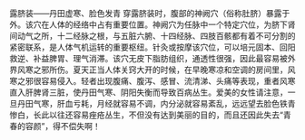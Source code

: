 露脐装——丹田虚寒、脸色发青
穿露脐装时，腹部的神阙穴（俗称肚脐）暴露于外。该穴在人体的经络中占有重要位置。神阙穴为任脉中一个特定穴位，为脐下肾间动气之所，十二经脉之根，与五脏六腑、十四经脉、四肢百骸都有着不可分割的紧密联系，是人体气机运转的重要枢纽。针灸或按摩该穴位，可以培元固本、回阳救逆、补益脾胃、理气消滞。该穴无皮下脂肪组织，通透性很强，因此最容易被外界风寒之邪所伤。夏天正当人体关窍大开的时候，在早晚寒凉和空调的房间里，风寒之邪很容易侵入。轻者出现腹痛、腹泻、感冒、流清涕、头痛等表现，重者风寒直入肝脾肾三脏，使丹田气寒、阴阳失衡而导致百病丛生。爱美的女性请注意，一旦丹田气寒，肝血亏耗，月经就容易不调，内分泌就容易紊乱，远远望去脸色铁青惨白，长此以往还容易痤疮丛生，不但没有达到美丽的目的，而且还因此失去“青春的容颜”，得不偿失啊！
